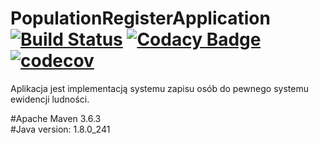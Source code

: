 # PopulationRegisterApplication [![Build Status](https://travis-ci.org/s20157-pj/prg2JavaPROJECT.svg?branch=master)](https://travis-ci.org/s20157-pj/prg2JavaPROJECT) [![Codacy Badge](https://api.codacy.com/project/badge/Grade/100fa4372c004091b56ae22724b38b68)](https://app.codacy.com/manual/s20157-pj/prg2JavaPROJECT?utm_source=github.com&utm_medium=referral&utm_content=s20157-pj/prg2JavaPROJECT&utm_campaign=Badge_Grade_Dashboard) [![codecov](https://codecov.io/gh/s20157-pj/prg2JavaPROJECT/branch/master/graph/badge.svg)](https://codecov.io/gh/s20157-pj/prg2JavaPROJECT)
Aplikacja jest implementacją systemu zapisu osób do pewnego systemu ewidencji ludności.





#Apache Maven 3.6.3 <br>
#Java version: 1.8.0_241
